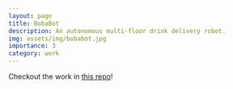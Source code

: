 ```yaml
---
layout: page
title: BobaBot
description: An autonomous multi-floor drink delivery robot.
img: assets/img/bobabot.jpg
importance: 3
category: work
---
```


Checkout the work in [this repo](https://github.com/lzyang2000/BobaBot)!
